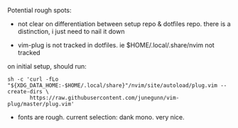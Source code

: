 Potential rough spots:

- not clear on differentiation between setup repo & dotfiles repo. there is a distinction, i just need to nail it down

- vim-plug is not tracked in dotfiles.  ie $HOME/.local/.share/nvim not tracked

on initial setup, should run:

```
sh -c 'curl -fLo "${XDG_DATA_HOME:-$HOME/.local/share}"/nvim/site/autoload/plug.vim --create-dirs \
       https://raw.githubusercontent.com/junegunn/vim-plug/master/plug.vim'
```

- fonts are rough.
current selection: dank mono. very nice. 


